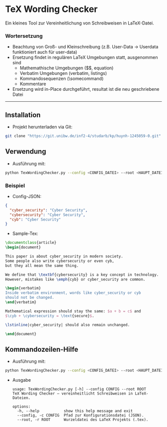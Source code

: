 # TeX Wording Checker

Ein kleines Tool zur Vereinheitlichung von Schreibweisen in LaTeX-Datei.  
### Wortersetzung
- Beachtung von Groß- und Kleinschreibung (z.B. User-Data -> Userdata funktioniert auch für user-data)
- Ersetzung findet in regulären LaTeX Umgebungen statt, ausgenommen sind
  - Mathemathische Umgebungen ($$, equation)
  - Verbatim Umgebungen (verbatim, listings)
  - Kommandosequenzen (\somecommand)
  - Kommentare
- Ersetzung wird in-Place durchgeführt, resultat ist die neu geschriebene Datei

---    
## Installation

- Projekt herunterladen via Git:
```bash
git clone "https://git.unibw.de/inf2-4/studarb/kp/huynh-1245059-0.git"
```

## Verwendung

- Ausführung mit: 
```bash
python TexWordingChecker.py --config <CONFIG_DATEI> --root <HAUPT_DATEI>
```

### Beispiel
- Config-JSON: 
```json
{
  "cyber_security": "Cyber Security",
  "cybersecurity": "Cyber Security",
  "cyb": "Cyber Security"
}
```
- Sample-Tex:
```latex
\documentclass{article}
\begin{document}

This paper is about cyber_security in modern society.
Some people also write cybersecurity or even cyb,
but they all mean the same thing.

We define that \textbf{cybersecurity} is a key concept in technology.
However, mistakes like \emph{cyb} or cyber_security are common.

\begin{verbatim}
Inside verbatim environment, words like cyber_security or cyb
should not be changed.
\end{verbatim}

Mathematical expression should stay the same: $a + b = c$ and
$\cyb + \cybersecurity = \text{secure}$.

\lstinline|cyber_security| should also remain unchanged.

\end{document}
```

## Kommandozeilen-Hilfe

- Ausführung mit: 
```bash
python TexWordingChecker.py --config <CONFIG_DATEI> --root <HAUPT_DATEI>
```
- Ausgabe
    ```text
    usage: TexWordingChecker.py [-h] --config CONFIG --root ROOT
    TeX Wording Checker – vereinheitlicht Schreibweisen in LaTeX-Dateien.
    
    options:
      -h, --help           show this help message and exit
      --config, -c CONFIG  Pfad zur Konfigurationsdatei (JSON).
      --root, -r ROOT      Wurzeldatei des LaTeX Projekts (.tex).
    ```
    

